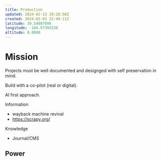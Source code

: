 ```yaml
---
title: Production
updated: 2024-02-13 20:20:58Z
created: 2024-02-03 22:49:11Z
latitude: 39.54807890
longitude: -104.97393330
altitude: 0.0000
---
```


# Mission
Projects must be well documented and designged with self preservation in mind. 

Build with a co-pilot (real or digital).

AI first approach.

Information
- wayback machine revival
- https://scrapy.org/


Knowledge
- Journal/CMS

Power
- 